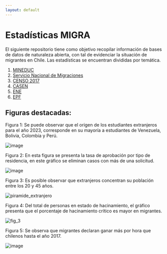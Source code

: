 ```yaml
---
layout: default
---
```

# Estadísticas MIGRA
El siguiente repositorio tiene como objetivo recopilar información de bases de datos de naturaleza abierta, con tal de evidenciar la situación de migrantes en Chile. Las estadísticas se encuentran divididas por temática.

1. [MINEDUC](./MINEDUC.MD)
2. [Servicio Nacional de Migraciones](./SNM.MD)
3. [CENSO 2017](./CENSO.MD)
4. [CASEN](./CASEN.MD)
5. [ENE](./ENE.MD)
6. [EPF](./EPF.md)

## Figuras destacadas:

Figura 1: Se puede observar que el origen de los estudiantes extranjeros para el año 2023, corresponde en su mayoría a estudiantes de Venezuela, Bolivia, Colombia y Perú.

![image](https://github.com/NucleoMIGRA/Plataforma_privado/assets/154906172/cf36f7fe-26b1-455f-ac22-827c3b0fce3c)


Figura 2: En esta figura se presenta la tasa de aprobación por tipo de residencia, en este gráfico se eliminan casos con más de una solicitud.

![image](https://github.com/NucleoMIGRA/Plataforma_privado/assets/154906172/7820af29-6abf-4b7b-850c-bc9d3555466b)

Figura 3: Es posible observar que extranjeros concentran su población entre los 20 y 45 años.

![piramide_extranjero](https://github.com/NucleoMIGRA/Plataforma_privado/assets/154906172/354b0209-66c7-450c-bba1-64082e77eb44)


Figura 4: Del total de personas en estado de hacinamiento, el gráfico presenta que el porcentaje de hacinamiento crítico es mayor en migrantes.

![fig_3](https://github.com/NucleoMIGRA/Plataforma_privado/assets/154906172/7c8cda9f-7c13-4a1f-a0c2-f7ac439b0f90)

Figura 5: Se observa que migrantes declaran ganar más por hora que chilenos hasta el año 2017.

![image](https://github.com/NucleoMIGRA/Plataforma_privado/assets/154906172/935112ed-6967-42b4-955f-d32bb582bf2b)





































